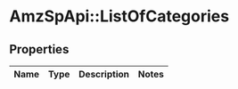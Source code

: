 # AmzSpApi::ListOfCategories

## Properties
Name | Type | Description | Notes
------------ | ------------- | ------------- | -------------

